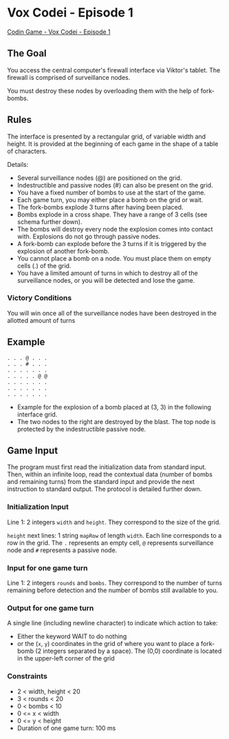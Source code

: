 # Vox Codei - Episode 1

[Codin Game - Vox Codei - Episode 1](https://www.codingame.com/training/hard/vox-codei-episode-1)

## The Goal

You access the central computer's firewall interface via Viktor's tablet. The firewall is comprised of surveillance nodes.

You must destroy these nodes by overloading them with the help of fork-bombs.

## Rules

The interface is presented by a rectangular grid, of variable width and height. It is provided at the beginning of each game in the shape of a table of characters.

Details:

- Several surveillance nodes (@) are positioned on the grid.
- Indestructible and passive nodes (#) can also be present on the grid.
- You have a fixed number of bombs to use at the start of the game.
- Each game turn, you may either place a bomb on the grid or wait.
- The fork-bombs explode 3 turns after having been placed.
- Bombs explode in a cross shape. They have a range of 3 cells (see schema further down).
- The bombs will destroy every node the explosion comes into contact with. Explosions do not go through passive nodes.
- A fork-bomb can explode before the 3 turns if it is triggered by the explosion of another fork-bomb.
- You cannot place a bomb on a node. You must place them on empty cells (.) of the grid.
- You have a limited amount of turns in which to destroy all of the surveillance nodes, or you will be detected and lose the game.

### Victory Conditions

You will win once all of the surveillance nodes have been destroyed in the allotted amount of turns

## Example

```text
. . . @ . . .
. . . # . . .
. . . . . . .
. . . . . @ @
. . . . . . .
. . . . . . .
. . . . . . .
```

- Example for the explosion of a bomb placed at (3, 3) in the following interface grid.
- The two nodes to the right are destroyed by the blast. The top node is protected by the indestructible passive node.

## Game Input

The program must first read the initialization data from standard input. Then, within an infinite loop, read the contextual data (number of bombs and remaining turns) from the standard input and provide the next instruction to standard output. The protocol is detailed further down.

### Initialization Input

Line 1: 2 integers `width` and `height`. They correspond to the size of the grid.

`height` next lines: 1 string `mapRow` of length `width`. Each line corresponds to a row in the grid. The `.` represents an empty cell, `@` represents surveillance node and `#` represents a passive node.

### Input for one game turn

Line 1: 2 integers `rounds` and `bombs`. They correspond to the number of turns remaining before detection and the number of bombs still available to you.

### Output for one game turn

A single line (including newline character) to indicate which action to take:

- Either the keyword WAIT to do nothing
- or the (`x`, `y`) coordinates in the grid of where you want to place a fork-bomb (2 integers separated by a space). The (0,0) coordinate is located in the upper-left corner of the grid

### Constraints

- 2 < width, height < 20
- 3 < rounds < 20
- 0 < bombs < 10
- 0 <= x < width
- 0 <= y < height
- Duration of one game turn: 100 ms
